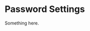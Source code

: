 [title]: # (Password Settings)
[tags]: # (XXX)
[priority]: # (6337)
# Password Settings
Something here.

